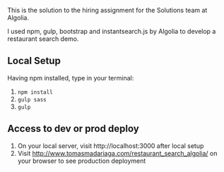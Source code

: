 This is the solution to the hiring assignment for the Solutions team at Algolia.

I used npm, gulp, bootstrap and instantsearch.js by Algolia to develop a restaurant search demo.

## Local Setup
Having npm installed, type in your terminal:

1. `npm install`
2. `gulp sass`
3. `gulp`

## Access to dev or prod deploy
1. On your local server, visit http://localhost:3000 after local setup
2. Visit http://www.tomasmadariaga.com/restaurant_search_algolia/ on your browser to see production deployment